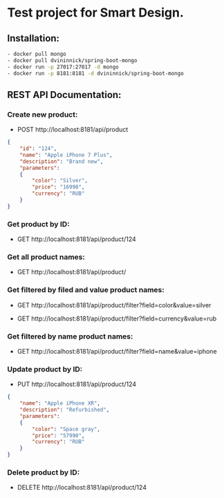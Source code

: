 # Test project for Smart Design.

## Installation:
```bash
- docker pull mongo
- docker pull dvininnick/spring-boot-mongo
- docker run -p 27017:27017 -d mongo
- docker run -p 8181:8181 -d dvininnick/spring-boot-mongo
```


## REST API Documentation:

### Create new product:

- POST http://localhost:8181/api/product

```json
{
	"id": "124",
	"name": "Apple iPhone 7 Plus",
	"description": "Brand new",
	"parameters": 
	{
		"color": "Silver",
		"price": "16990",
		"currency": "RUB"
	}
}
```

### Get product by ID:

- GET	http://localhost:8181/api/product/124


### Get all product names:

- GET http://localhost:8181/api/product/


### Get filtered by filed and value product names:

- GET http://localhost:8181/api/product/filter?field=color&value=silver

- GET http://localhost:8181/api/product/filter?field=currency&value=rub


### Get filtered by name product names:

- GET http://localhost:8181/api/product/filter?field=name&value=iphone


### Update product by ID:

- PUT http://localhost:8181/api/product/124

```json
{
	"name": "Apple iPhone XR",
	"description": "Refurbished",
	"parameters": 
	{
		"color": "Space gray",
		"price": "57990",
		"currency": "RUB"
	}
}
```


### Delete product by ID:

- DELETE http://localhost:8181/api/product/124
